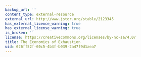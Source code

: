 ```yaml
---
backup_url: ''
content_type: external-resource
external_url: http://www.jstor.org/stable/2123345
has_external_licence_warning: true
has_external_license_warning: true
is_broken: ''
license: https://creativecommons.org/licenses/by-nc-sa/4.0/
title: The Economics of Exhaustion
uid: 626ff52f-60c5-4b4f-b039-2a47f9d1aea7
---
```

